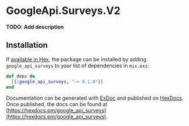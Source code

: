 # GoogleApi.Surveys.V2

**TODO: Add description**

## Installation

If [available in Hex](https://hex.pm/docs/publish), the package can be installed
by adding `google_api_surveys` to your list of dependencies in `mix.exs`:

```elixir
def deps do
  [{:google_api_surveys, "~> 0.1.0"}]
end
```

Documentation can be generated with [ExDoc](https://github.com/elixir-lang/ex_doc)
and published on [HexDocs](https://hexdocs.pm). Once published, the docs can
be found at [https://hexdocs.pm/google_api_surveys](https://hexdocs.pm/google_api_surveys).
